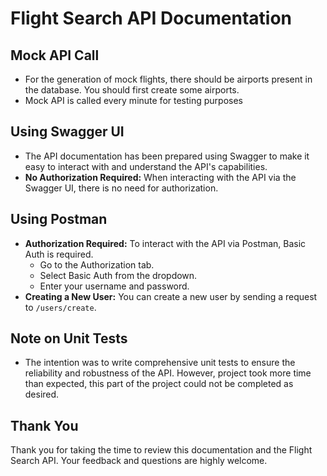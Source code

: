 # Flight Search API Documentation

## Mock API Call
- For the generation of mock flights, there should be airports present in the database. You should first create some airports.
- Mock API is called every minute for testing purposes


## Using Swagger UI

- The API documentation has been prepared using Swagger to make it easy to interact with and understand the API's capabilities.
- **No Authorization Required:** When interacting with the API via the Swagger UI, there is no need for authorization.

## Using Postman

- **Authorization Required:** To interact with the API via Postman, Basic Auth is required.
    - Go to the Authorization tab.
    - Select Basic Auth from the dropdown.
    - Enter your username and password.
- **Creating a New User:** You can create a new user by sending a request to `/users/create`.



## Note on Unit Tests

- The intention was to write comprehensive unit tests to ensure the reliability and robustness of the API. However, project took more time than expected, this part of the project could not be completed as desired.

## Thank You

Thank you for taking the time to review this documentation and the Flight Search API. Your feedback and questions are highly welcome.
